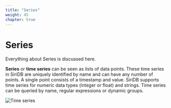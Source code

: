 ```yaml
---
title: "Series"
weight: 45
chapter: true
---
```


# Series

Everything about Series is discussed here.

**Series** or **time series** can be seen as lists of data points. These time series in SiriDB are uniquely identified by name and can have any number of points. A single point consists of a timestamp and value. SiriDB supports time series for numeric data types (integer or float) and strings. Time series can be queried by name, regular expressions or dynamic groups.

![Time series](../images/time-series.png)
